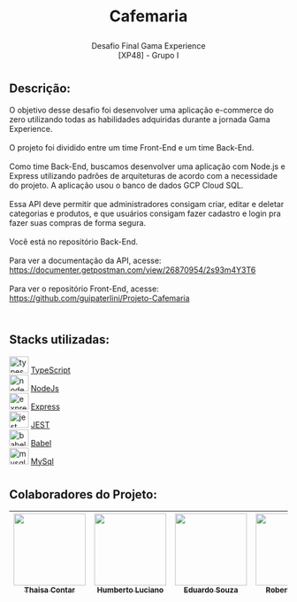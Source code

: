 # <p align="center">Cafemaria</p>
<p align="center">Desafio Final Gama Experience <br> [XP48] - Grupo I</p>

# <p align="center"></p>    
## Descrição:
O objetivo desse desafio foi desenvolver uma aplicação e-commerce do zero utilizando todas as habilidades adquiridas durante a jornada Gama Experience.<br><br>
O projeto foi dividido entre um time Front-End e um time Back-End.
<br><br>
Como time Back-End, buscamos desenvolver uma aplicação com Node.js e Express utilizando padrões de arquiteturas de acordo com a necessidade do projeto. A aplicação usou o banco de dados GCP Cloud SQL.
<br><br>
Essa API deve permitir que administradores consigam criar, editar e deletar categorias e produtos, e que usuários consigam fazer cadastro e login pra fazer suas compras de forma segura.
<br><br>
Você está no repositório Back-End.
<br><br>
Para ver a documentação da API, acesse:<br>
https://documenter.getpostman.com/view/26870954/2s93m4Y3T6
 <br><br>
Para ver o repositório Front-End, acesse:<br>
 https://github.com/guipaterlini/Projeto-Cafemaria

## <br> Stacks utilizadas:

<img src="https://cdn.jsdelivr.net/gh/devicons/devicon/icons/typescript/typescript-original.svg" height="30" width="35" alt="typescript logo"  /> [TypeScript](https://www.typescriptlang.org/) <br>
<img src="https://cdn.jsdelivr.net/gh/devicons/devicon/icons//nodejs/nodejs-original.svg" height="30" width="35" alt="node logo"  /> [NodeJs](https://nodejs.org/en)<br>
<img src="https://cdn.jsdelivr.net/gh/devicons/devicon/icons/express/express-original.svg" height="30" width="35" alt="express logo"  /> [Express](https://www.npmjs.com/package/express)<br>
<img src="https://cdn.jsdelivr.net/gh/devicons/devicon/icons/jest/jest-plain.svg" height="30" width="35" alt="jest logo"  /> [JEST](https://jestjs.io/pt-BR/docs/getting-started)<br>
<img src="https://cdn.jsdelivr.net/gh/devicons/devicon/icons/babel/babel-original.svg" height="30" width="35" alt="babel logo"  /> [Babel](https://babeljs.io/docs)<br>
<img src="https://cdn.jsdelivr.net/gh/devicons/devicon/icons/mysql/mysql-original.svg" height="30" width="35" alt="mysql logo"  /> [MySql](https://dev.mysql.com/doc/)

# <p align="center"></p>    

## Colaboradores do Projeto:

| [<img src="https://avatars.githubusercontent.com/u/121952905?v=4" width=130><br><sub>Thaisa Contar</sub>](https://github.com/thaisacontar) |  [<img src="https://avatars.githubusercontent.com/u/103616315?v=4" width=130><br><sub>Humberto Luciano</sub>](https://github.com/Humberto08) | [<img src="https://avatars.githubusercontent.com/u/26369130?v=4" width=130><br><sub>Eduardo Souza</sub>](https://github.com/esfigueredo) | [<img src="https://avatars.githubusercontent.com/u/119836426?v=4" width=130><br><sub>Roberto Braga</sub>](https://github.com/RBDevDBA) | [<img src="https://avatars.githubusercontent.com/u/112999061?v=4" width=130><br><sub>Paulo Roberto</sub>](https://github.com/paulorobertorodrigues)
| :---: | :---: | :---: | :---: | :---: |